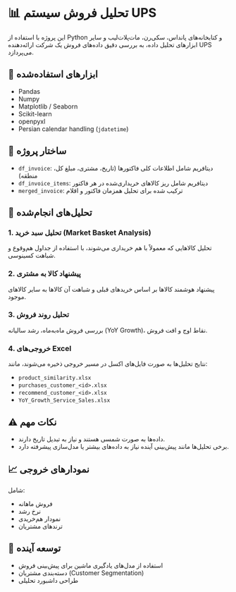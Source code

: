 # 📊 تحلیل فروش سیستم UPS

این پروژه با استفاده از Python و کتابخانه‌های پانداس، سکی‌رن، مات‌پلات‌لیب و سایر ابزارهای تحلیل داده، به بررسی دقیق داده‌های فروش یک شرکت ارائه‌دهنده UPS می‌پردازد.

## 🧰 ابزارهای استفاده‌شده
- Pandas
- Numpy
- Matplotlib / Seaborn
- Scikit-learn
- openpyxl
- Persian calendar handling (`jdatetime`)

## 📁 ساختار پروژه
- `df_invoice`: دیتافریم شامل اطلاعات کلی فاکتورها (تاریخ، مشتری، مبلغ کل، منطقه)
- `df_invoice_items`: دیتافریم شامل ریز کالاهای خریداری‌شده در هر فاکتور
- `merged_invoice`: ترکیب شده برای تحلیل همزمان فاکتور و اقلام

## 📌 تحلیل‌های انجام‌شده

### 1. تحلیل سبد خرید (Market Basket Analysis)
تحلیل کالاهایی که معمولاً با هم خریداری می‌شوند، با استفاده از جداول هم‌وقوع و شباهت کسینوسی.

### 2. پیشنهاد کالا به مشتری
پیشنهاد هوشمند کالاها بر اساس خریدهای قبلی و شباهت آن کالاها به سایر کالاهای موجود.

### 3. تحلیل روند فروش
بررسی فروش ماه‌به‌ماه، رشد سالیانه (YoY Growth)، نقاط اوج و افت فروش.

### 4. خروجی‌های Excel
نتایج تحلیل‌ها به صورت فایل‌های اکسل در مسیر خروجی ذخیره می‌شوند، مانند:
- `product_similarity.xlsx`
- `purchases_customer_<id>.xlsx`
- `recommend_customer_<id>.xlsx`
- `YoY_Growth_Service_Sales.xlsx`

## ⚠️ نکات مهم
- داده‌ها به صورت شمسی هستند و نیاز به تبدیل تاریخ دارند.
- برخی تحلیل‌ها مانند پیش‌بینی آینده نیاز به داده‌های بیشتر یا مدل‌سازی پیشرفته دارد.

## 📈 نمودارهای خروجی
شامل:
- فروش ماهانه
- نرخ رشد
- نمودار هم‌خریدی
- ترندهای مشتریان

## 🧠 توسعه آینده
- استفاده از مدل‌های یادگیری ماشین برای پیش‌بینی فروش
- دسته‌بندی مشتریان (Customer Segmentation)
- طراحی داشبورد تحلیلی

